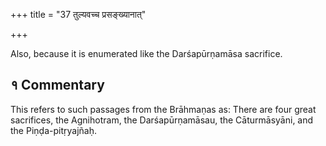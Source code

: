 +++
title = "37 तुल्यवच्च प्रसङ्ख्यानात्"

+++

Also, because it is enumerated like the Darśapūrṇamāsa sacrifice.

## १ Commentary

This refers to such passages from the Brāhmaṇas as: There are four great sacrifices, the Agnihotram, the Darśapūrṇamāsau, the Cāturmāsyāni, and the Piṇḍa-pitṛyajñaḥ.
